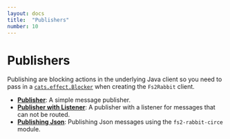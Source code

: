 ```yaml
---
layout: docs
title:  "Publishers"
number: 10
---
```


# Publishers

Publishing are blocking actions in the underlying Java client so you need to pass in a [`cats.effect.Blocker`](https://typelevel.org/cats-effect/concurrency/basics.html#choosing-thread-pool) when creating the `Fs2Rabbit` client.

- **[Publisher](./publisher.html)**: A simple message publisher.
- **[Publisher with Listener](./publisher-with-listener.html)**: A publisher with a listener for messages that can not be routed.
- **[Publishing Json](./json.html)**: Publishing Json messages using the `fs2-rabbit-circe` module.
